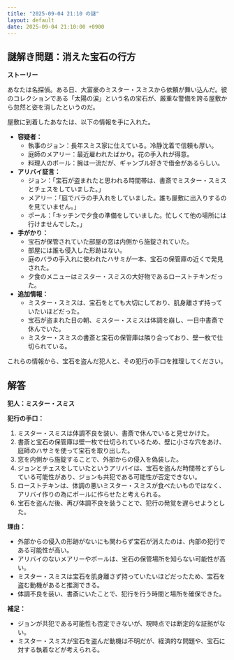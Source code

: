 ```yaml
---
title: "2025-09-04 21:10 の謎"
layout: default
date: 2025-09-04 21:10:00 +0900
---
```

## 謎解き問題：消えた宝石の行方

**ストーリー**

あなたは名探偵。ある日、大富豪のミスター・スミスから依頼が舞い込んだ。彼のコレクションである「太陽の涙」という名の宝石が、厳重な警備を誇る屋敷から忽然と姿を消したというのだ。

屋敷に到着したあなたは、以下の情報を手に入れた。

*   **容疑者：**
    *   執事のジョン：長年スミス家に仕えている。冷静沈着で信頼も厚い。
    *   庭師のメアリー：最近雇われたばかり。花の手入れが得意。
    *   料理人のポール：腕は一流だが、ギャンブル好きで借金があるらしい。
*   **アリバイ証言：**
    *   ジョン：「宝石が盗まれたと思われる時間帯は、書斎でミスター・スミスとチェスをしていました。」
    *   メアリー：「庭でバラの手入れをしていました。誰も屋敷に出入りするのを見ていません。」
    *   ポール：「キッチンで夕食の準備をしていました。忙しくて他の場所には行けませんでした。」
*   **手がかり：**
    *   宝石が保管されていた部屋の窓は内側から施錠されていた。
    *   部屋には誰も侵入した形跡はない。
    *   庭のバラの手入れに使われたハサミが一本、宝石の保管庫の近くで発見された。
    *   夕食のメニューはミスター・スミスの大好物であるローストチキンだった。
*   **追加情報：**
    *   ミスター・スミスは、宝石をとても大切にしており、肌身離さず持っていたいほどだった。
    *   宝石が盗まれた日の朝、ミスター・スミスは体調を崩し、一日中書斎で休んでいた。
    *   ミスター・スミスの書斎と宝石の保管庫は隣り合っており、壁一枚で仕切られている。

これらの情報から、宝石を盗んだ犯人と、その犯行の手口を推理してください。

## 解答

**犯人：ミスター・スミス**

**犯行の手口：**

1.  ミスター・スミスは体調不良を装い、書斎で休んでいると見せかけた。
2.  書斎と宝石の保管庫は壁一枚で仕切られているため、壁に小さな穴をあけ、庭師のハサミを使って宝石を取り出した。
3.  窓を内側から施錠することで、外部からの侵入を偽装した。
4.  ジョンとチェスをしていたというアリバイは、宝石を盗んだ時間帯とずらしている可能性があり、ジョンも共犯である可能性が否定できない。
5.  ローストチキンは、体調の悪いミスター・スミスが食べたいものではなく、アリバイ作りの為にポールに作らせたと考えられる。
6.  宝石を盗んだ後、再び体調不良を装うことで、犯行の発覚を遅らせようとした。

**理由：**

*   外部からの侵入の形跡がないにも関わらず宝石が消えたのは、内部の犯行である可能性が高い。
*   アリバイのないメアリーやポールは、宝石の保管場所を知らない可能性が高い。
*   ミスター・スミスは宝石を肌身離さず持っていたいほどだったため、宝石を盗む動機があると推測できる。
*   体調不良を装い、書斎にいたことで、犯行を行う時間と場所を確保できた。

**補足：**

*   ジョンが共犯である可能性も否定できないが、現時点では断定的な証拠がない。
*   ミスター・スミスが宝石を盗んだ動機は不明だが、経済的な問題や、宝石に対する執着などが考えられる。
